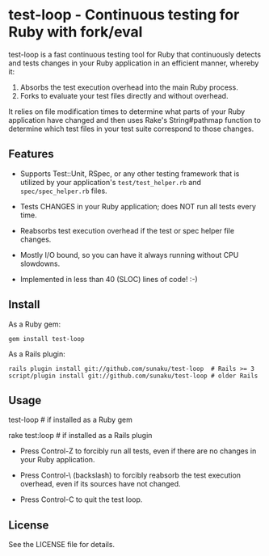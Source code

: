 test-loop - Continuous testing for Ruby with fork/eval
======================================================

test-loop is a fast continuous testing tool for Ruby that continuously detects
and tests changes in your Ruby application in an efficient manner, whereby it:

1. Absorbs the test execution overhead into the main Ruby process.
2. Forks to evaluate your test files directly and without overhead.

It relies on file modification times to determine what parts of your Ruby
application have changed and then uses Rake's String#pathmap function to
determine which test files in your test suite correspond to those changes.


Features
--------

* Supports Test::Unit, RSpec, or any other testing framework that is utilized
  by your application's `test/test_helper.rb` and `spec/spec_helper.rb` files.

* Tests CHANGES in your Ruby application; does NOT run all tests every time.

* Reabsorbs test execution overhead if the test or spec helper file changes.

* Mostly I/O bound, so you can have it always running without CPU slowdowns.

* Implemented in less than 40 (SLOC) lines of code! :-)


Install
-------

As a Ruby gem:

    gem install test-loop

As a Rails plugin:

    rails plugin install git://github.com/sunaku/test-loop  # Rails >= 3
    script/plugin install git://github.com/sunaku/test-loop # older Rails


Usage
-----

test-loop # if installed as a Ruby gem

rake test:loop # if installed as a Rails plugin

* Press Control-Z to forcibly run all tests, even
  if there are no changes in your Ruby application.

* Press Control-\ (backslash) to forcibly reabsorb the test
  execution overhead, even if its sources have not changed.

* Press Control-C to quit the test loop.


License
-------

See the LICENSE file for details.
